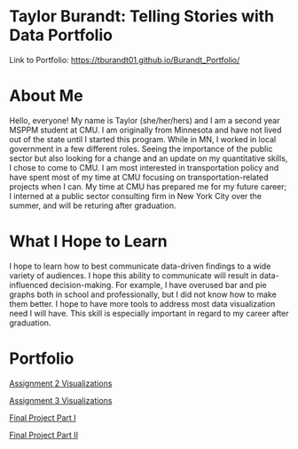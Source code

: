 # Taylor Burandt: Telling Stories with Data Portfolio
Link to Portfolio: https://tburandt01.github.io/Burandt_Portfolio/

# **About Me**
Hello, everyone! My name is Taylor (she/her/hers) and I am a second year MSPPM student at CMU. I am originally from Minnesota and have not lived out of the state until I started this program. While in MN, I worked in local government in a few different roles. Seeing the importance of the public sector but also looking for a change and an update on my quantitative skills, I chose to come to CMU. I am most interested in transportation policy and have spent most of my time at CMU focusing on transportation-related projects when I can. My time at CMU has prepared me for my future career; I interned at a public sector consulting firm in New York City over the summer, and will be returing after graduation. 

# **What I Hope to Learn**
I hope to learn how to best communicate data-driven findings to a wide variety of audiences. I hope this ability to communicate will result in data-influenced decision-making. For example, I have overused bar and pie graphs both in school and professionally, but I did not know how to make them better. I hope to have more tools to address most data visualization need I will have. This skill is especially important in regard to my career after graduation.

# **Portfolio**
[Assignment 2 Visualizations](Assignment2.md) 

[Assignment 3 Visualizations](Assignment3.md)

[Final Project Part I](FinalProject_PartI.md)

[Final Project Part II](FinalProject_PartII.md)


